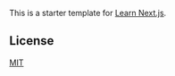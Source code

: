 This is a starter template for [Learn Next.js](https://nextjs.org/learn).

## License

[MIT](./LICENSE)
